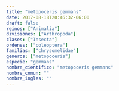 ```yaml
---
title: "metopoceris gemmans"
date: 2017-08-18T20:46:32-06:00
draft: false
reinos: ["Animalia"]
divisiones: ["Arthropoda"]
clases: ["Insecta"]
ordenes: ["coleoptera"]
familias: ["chrysomelidae"]
generos: ["metopoceris"]
especie: "gemmans"
nombre_cientifico: "metopoceris gemmans"
nombre_comun: ""
nombre_ingles: ""
---
```

